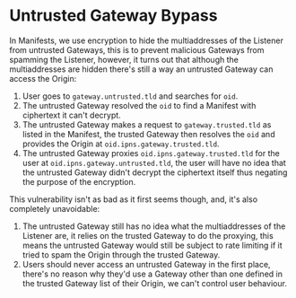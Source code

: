 # Untrusted Gateway Bypass

In Manifests, we use encryption to hide the multiaddresses of the Listener from untrusted Gateways, this is to prevent malicious Gateways from spamming the Listener, however, it turns out that although the multiaddresses are hidden there's still a way an untrusted Gateway can access the Origin:

1. User goes to `gateway.untrusted.tld` and searches for `oid`.
2. The untrusted Gateway resolved the `oid` to find a Manifest with ciphertext it can't decrypt.
3. The untrusted Gateway makes a request to `gateway.trusted.tld` as listed in the Manifest, the trusted Gateway then resolves the `oid` and provides the Origin at `oid.ipns.gateway.trusted.tld`.
4. The untrusted Gateway proxies `oid.ipns.gateway.trusted.tld` for the user at `oid.ipns.gateway.untrusted.tld`, the user will have no idea that the untrusted Gateway didn't decrypt the ciphertext itself thus negating the purpose of the encryption.

This vulnerability isn't as bad as it first seems though, and, it's also completely unavoidable:

1. The untrusted Gateway still has no idea what the multiaddresses of the Listener are, it relies on the trusted Gateway to do the proxying, this means the untrusted Gateway would still be subject to rate limiting if it tried to spam the Origin through the trusted Gateway.
2. Users should never access an untrusted Gateway in the first place, there's no reason why they'd use a Gateway other than one defined in the trusted Gateway list of their Origin, we can't control user behaviour.
